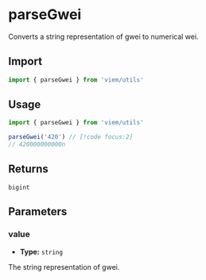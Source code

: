 # parseGwei

Converts a string representation of gwei to numerical wei.

## Import

```ts
import { parseGwei } from 'viem/utils'
```

## Usage

```ts
import { parseGwei } from 'viem/utils'

parseGwei('420') // [!code focus:2]
// 420000000000n
```

## Returns

`bigint`

## Parameters

### value

- **Type:** `string`

The string representation of gwei.